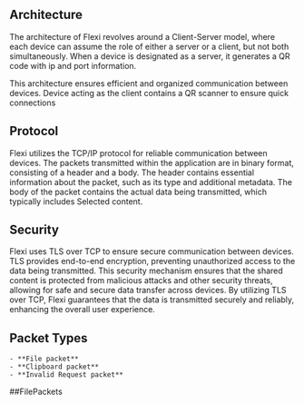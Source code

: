 ## Architecture

The architecture of Flexi revolves around a Client-Server model, where each device can assume the role of either a server or a client, but not both simultaneously. When a device is designated as a server, it generates a QR code with ip and port information.

This architecture ensures efficient and organized communication between devices. Device acting as the client contains a QR scanner to ensure quick connections

## Protocol

Flexi utilizes the TCP/IP protocol for reliable communication between devices. The packets transmitted within the application are in binary format, consisting of a header and a body. The header contains essential information about the packet, such as its type and additional metadata. The body of the packet contains the actual data being transmitted, which typically includes Selected content. 

## Security

Flexi uses TLS over TCP to ensure secure communication between devices. TLS provides end-to-end encryption, preventing unauthorized access to the data being transmitted. This security mechanism ensures that the shared content is protected from malicious attacks and other security threats, allowing for safe and secure data transfer across devices. By utilizing TLS over TCP, Flexi guarantees that the data is transmitted securely and reliably, enhancing the overall user experience.

## Packet Types

    - **File packet**
    - **Clipboard packet**
    - **Invalid Request packet**

##FilePackets


    
